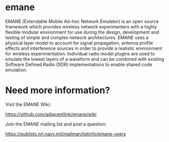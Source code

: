 emane
==

EMANE (Extendable Mobile Ad-hoc Network Emulator) is an open source framework 
which provides wireless network experimenters with a highly flexible modular 
environment for use during the design, development and testing of simple and 
complex network architectures. EMANE uses a physical layer model to account for 
signal propagation, antenna profile effects and interference sources in order 
to provide a realistic environment for wireless experimentation. Individual 
radio model plugins are used to emulate the lowest layers of a waveform and can 
be combined with existing Software Defined Radio (SDR) implementations to 
enable shared code emulation.


Need more information?
==
Visit the EMANE Wiki:

 https://github.com/adjacentlink/emane/wiki

Join the EMANE mailing list and post a question:

 https://publists.nrl.navy.mil/mailman/listinfo/emane-users
